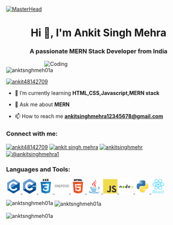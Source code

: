 [![MasterHead](https://1.bp.blogspot.com/-7A4WynwLsMw/XbBpCXG8fHI/AAAAAAAAMt4/uOa1bpLskYgrwGbllhSu2SDj_Mig8SXJQCLcBGAsYHQ/s1600/2000_600px.gif)](https://rishavchanda.io)
<h1 align="center">Hi 👋, I'm Ankit Singh Mehra</h1>
<h3 align="center">A passionate MERN Stack Developer from India</h3>
<img  align ="right" alt="Coding" width="400" src="https://encrypted-tbn0.gstatic.com/images?q=tbn:ANd9GcTYQA7rHkxCbTrhZjCevxZLUZRuKO-Bgb-LIA&usqp=CAU" >

<p align="left"> <img src="https://komarev.com/ghpvc/?username=anktsnghmeh01a&label=Profile%20views&color=0e75b6&style=flat" alt="anktsnghmeh01a" /> </p>

<p align="left"> <a href="https://twitter.com/ankit48142709" target="blank"><img src="https://img.shields.io/twitter/follow/ankit48142709?logo=twitter&style=for-the-badge" alt="ankit48142709" /></a> </p>

- 🌱 I’m currently learning **HTML,CSS,Javascript,MERN stack**

- 💬 Ask me about **MERN**

- 📫 How to reach me **ankitsinghmehra12345678@gmail.com**

<h3 align="left">Connect with me:</h3>
<p align="left">
<a href="https://twitter.com/ankit48142709" target="blank"><img align="center" src="https://raw.githubusercontent.com/rahuldkjain/github-profile-readme-generator/master/src/images/icons/Social/twitter.svg" alt="ankit48142709" height="30" width="40" /></a>
<a href="https://linkedin.com/in/ankit singh mehra" target="blank"><img align="center" src="https://raw.githubusercontent.com/rahuldkjain/github-profile-readme-generator/master/src/images/icons/Social/linked-in-alt.svg" alt="ankit singh mehra" height="30" width="40" /></a>
<a href="https://www.codechef.com/users/ankitsinghmehr" target="blank"><img align="center" src="https://cdn.jsdelivr.net/npm/simple-icons@3.1.0/icons/codechef.svg" alt="ankitsinghmehr" height="30" width="40" /></a>
<a href="https://www.hackerrank.com/@ankitsinghmehra1" target="blank"><img align="center" src="https://raw.githubusercontent.com/rahuldkjain/github-profile-readme-generator/master/src/images/icons/Social/hackerrank.svg" alt="@ankitsinghmehra1" height="30" width="40" /></a>
</p>

<h3 align="left">Languages and Tools:</h3>
<p align="left"> <a href="https://www.cprogramming.com/" target="_blank" rel="noreferrer"> <img src="https://raw.githubusercontent.com/devicons/devicon/master/icons/c/c-original.svg" alt="c" width="40" height="40"/> </a> <a href="https://www.w3schools.com/cpp/" target="_blank" rel="noreferrer"> <img src="https://raw.githubusercontent.com/devicons/devicon/master/icons/cplusplus/cplusplus-original.svg" alt="cplusplus" width="40" height="40"/> </a> <a href="https://www.w3schools.com/css/" target="_blank" rel="noreferrer"> <img src="https://raw.githubusercontent.com/devicons/devicon/master/icons/css3/css3-original-wordmark.svg" alt="css3" width="40" height="40"/> </a> <a href="https://expressjs.com" target="_blank" rel="noreferrer"> <img src="https://raw.githubusercontent.com/devicons/devicon/master/icons/express/express-original-wordmark.svg" alt="express" width="40" height="40"/> </a> <a href="https://www.w3.org/html/" target="_blank" rel="noreferrer"> <img src="https://raw.githubusercontent.com/devicons/devicon/master/icons/html5/html5-original-wordmark.svg" alt="html5" width="40" height="40"/> </a> <a href="https://www.java.com" target="_blank" rel="noreferrer"> <img src="https://raw.githubusercontent.com/devicons/devicon/master/icons/java/java-original.svg" alt="java" width="40" height="40"/> </a> <a href="https://developer.mozilla.org/en-US/docs/Web/JavaScript" target="_blank" rel="noreferrer"> <img src="https://raw.githubusercontent.com/devicons/devicon/master/icons/javascript/javascript-original.svg" alt="javascript" width="40" height="40"/> </a> <a href="https://nodejs.org" target="_blank" rel="noreferrer"> <img src="https://raw.githubusercontent.com/devicons/devicon/master/icons/nodejs/nodejs-original-wordmark.svg" alt="nodejs" width="40" height="40"/> </a> <a href="https://www.python.org" target="_blank" rel="noreferrer"> <img src="https://raw.githubusercontent.com/devicons/devicon/master/icons/python/python-original.svg" alt="python" width="40" height="40"/> </a> <a href="https://reactjs.org/" target="_blank" rel="noreferrer"> <img src="https://raw.githubusercontent.com/devicons/devicon/master/icons/react/react-original-wordmark.svg" alt="react" width="40" height="40"/> </a> </p>

<p><img align="left" src="https://github-readme-stats.vercel.app/api/top-langs?username=anktsnghmeh01a&show_icons=true&locale=en&layout=compact" alt="anktsnghmeh01a" /></p>

<p>&nbsp;<img align="center" src="https://github-readme-stats.vercel.app/api?username=anktsnghmeh01a&show_icons=true&locale=en" alt="anktsnghmeh01a" /></p>

<p><img align="center" src="https://github-readme-streak-stats.herokuapp.com/?user=anktsnghmeh01a&" alt="anktsnghmeh01a" /></p>

